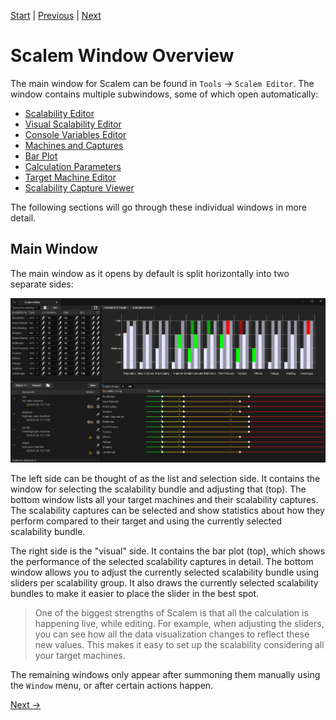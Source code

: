 [Start](../Index.md) | [Previous](Introduction.md) | [Next](Windows-in-Detail.md)

# Scalem Window Overview

The main window for Scalem can be found in `Tools` &rarr; `Scalem Editor`.
The window contains multiple subwindows, some of which open automatically:

- [Scalability Editor](Windows-in-Detail.md#scalability-editor)
- [Visual Scalability Editor](Windows-in-Detail.md#visual-scalability-editor)
- [Console Variables Editor](Windows-in-Detail.md#console-variables-editor)
- [Machines and Captures](Windows-in-Detail.md#machines-and-captures)
- [Bar Plot](Windows-in-Detail.md#bar-plot)
- [Calculation Parameters](Windows-in-Detail.md#calculation-parameters)
- [Target Machine Editor](Windows-in-Detail.md#target-machine-editor)
- [Scalability Capture Viewer](Windows-in-Detail.md#scalability-capture-viewer)

The following sections will go through these individual windows in more detail.

## Main Window

The main window as it opens by default is split horizontally into two separate sides:

![Main Window](Media/scalem-window.png)

The left side can be thought of as the list and selection side.
It contains the window for selecting the scalability bundle and adjusting that (top).
The bottom window lists all your target machines and their scalability captures.
The scalability captures can be selected and show statistics about how they perform compared to their target and using the currently selected scalability bundle.

The right side is the "visual" side.
It contains the bar plot (top), which shows the performance of the selected scalability captures in detail.
The bottom window allows you to adjust the currently selected scalability bundle using sliders per scalability group.
It also draws the currently selected scalability bundles to make it easier to place the slider in the best spot.

> One of the biggest strengths of Scalem is that all the calculation is happening live, while editing.
> For example, when adjusting the sliders, you can see how all the data visualization changes to reflect these new values.
> This makes it easy to set up the scalability considering all your target machines.

The remaining windows only appear after summoning them manually using the `Window` menu, or after certain actions happen.

[Next &rarr;](Windows-in-Detail.md)
